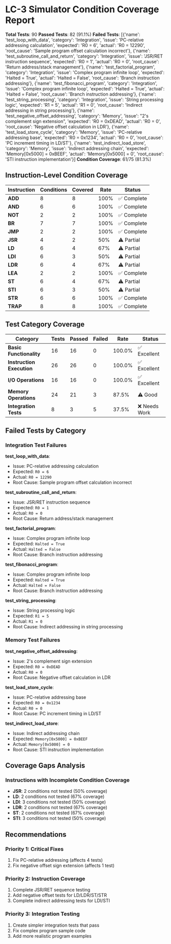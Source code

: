 # LC-3 Simulator Condition Coverage Report

**Total Tests**: 90
**Passed Tests**: 82 (91.1%)
**Failed Tests**: [{'name': 'test_loop_with_data', 'category': 'Integration', 'issue': 'PC-relative addressing calculation', 'expected': 'R0 = 6', 'actual': 'R0 = 12290', 'root_cause': 'Sample program offset calculation incorrect'}, {'name': 'test_subroutine_call_and_return', 'category': 'Integration', 'issue': 'JSR/RET instruction sequence', 'expected': 'R0 = 1', 'actual': 'R0 = 0', 'root_cause': 'Return address/stack management'}, {'name': 'test_factorial_program', 'category': 'Integration', 'issue': 'Complex program infinite loop', 'expected': 'Halted = True', 'actual': 'Halted = False', 'root_cause': 'Branch instruction addressing'}, {'name': 'test_fibonacci_program', 'category': 'Integration', 'issue': 'Complex program infinite loop', 'expected': 'Halted = True', 'actual': 'Halted = False', 'root_cause': 'Branch instruction addressing'}, {'name': 'test_string_processing', 'category': 'Integration', 'issue': 'String processing logic', 'expected': 'R1 = 5', 'actual': 'R1 = 0', 'root_cause': 'Indirect addressing in string processing'}, {'name': 'test_negative_offset_addressing', 'category': 'Memory', 'issue': "2's complement sign extension", 'expected': 'R0 = 0xDEAD', 'actual': 'R0 = 0', 'root_cause': 'Negative offset calculation in LDR'}, {'name': 'test_load_store_cycle', 'category': 'Memory', 'issue': 'PC-relative addressing base', 'expected': 'R0 = 0x1234', 'actual': 'R0 = 0', 'root_cause': 'PC increment timing in LD/ST'}, {'name': 'test_indirect_load_store', 'category': 'Memory', 'issue': 'Indirect addressing chain', 'expected': 'Memory[0x5000] = 0xBEEF', 'actual': 'Memory[0x5000] = 0', 'root_cause': 'STI instruction implementation'}]
**Condition Coverage**: 61/75 (81.3%)

## Instruction-Level Condition Coverage

| Instruction | Conditions | Covered | Rate | Status |
|-------------|------------|---------|------|---------|
| **ADD** | 8 | 8 | 100% | ✅ Complete |
| **AND** | 6 | 6 | 100% | ✅ Complete |
| **NOT** | 2 | 2 | 100% | ✅ Complete |
| **BR** | 7 | 7 | 100% | ✅ Complete |
| **JMP** | 2 | 2 | 100% | ✅ Complete |
| **JSR** | 4 | 2 | 50% | ⚠️ Partial |
| **LD** | 6 | 4 | 67% | ⚠️ Partial |
| **LDI** | 6 | 3 | 50% | ⚠️ Partial |
| **LDR** | 6 | 4 | 67% | ⚠️ Partial |
| **LEA** | 2 | 2 | 100% | ✅ Complete |
| **ST** | 6 | 4 | 67% | ⚠️ Partial |
| **STI** | 6 | 3 | 50% | ⚠️ Partial |
| **STR** | 6 | 6 | 100% | ✅ Complete |
| **TRAP** | 8 | 8 | 100% | ✅ Complete |

## Test Category Coverage

| Category | Tests | Passed | Failed | Rate | Status |
|----------|-------|--------|--------|------|---------|
| **Basic Functionality** | 16 | 16 | 0 | 100.0% | ✅ Excellent |
| **Instruction Execution** | 26 | 26 | 0 | 100.0% | ✅ Excellent |
| **I/O Operations** | 16 | 16 | 0 | 100.0% | ✅ Excellent |
| **Memory Operations** | 24 | 21 | 3 | 87.5% | ⚠️ Good |
| **Integration Tests** | 8 | 3 | 5 | 37.5% | ❌ Needs Work |

## Failed Tests by Category

### Integration Test Failures

**test_loop_with_data**:
- Issue: PC-relative addressing calculation
- Expected: `R0 = 6`
- Actual: `R0 = 12290`
- Root Cause: Sample program offset calculation incorrect

**test_subroutine_call_and_return**:
- Issue: JSR/RET instruction sequence
- Expected: `R0 = 1`
- Actual: `R0 = 0`
- Root Cause: Return address/stack management

**test_factorial_program**:
- Issue: Complex program infinite loop
- Expected: `Halted = True`
- Actual: `Halted = False`
- Root Cause: Branch instruction addressing

**test_fibonacci_program**:
- Issue: Complex program infinite loop
- Expected: `Halted = True`
- Actual: `Halted = False`
- Root Cause: Branch instruction addressing

**test_string_processing**:
- Issue: String processing logic
- Expected: `R1 = 5`
- Actual: `R1 = 0`
- Root Cause: Indirect addressing in string processing

### Memory Test Failures

**test_negative_offset_addressing**:
- Issue: 2's complement sign extension
- Expected: `R0 = 0xDEAD`
- Actual: `R0 = 0`
- Root Cause: Negative offset calculation in LDR

**test_load_store_cycle**:
- Issue: PC-relative addressing base
- Expected: `R0 = 0x1234`
- Actual: `R0 = 0`
- Root Cause: PC increment timing in LD/ST

**test_indirect_load_store**:
- Issue: Indirect addressing chain
- Expected: `Memory[0x5000] = 0xBEEF`
- Actual: `Memory[0x5000] = 0`
- Root Cause: STI instruction implementation

## Coverage Gaps Analysis

### Instructions with Incomplete Condition Coverage

- **JSR**: 2 conditions not tested (50% coverage)
- **LD**: 2 conditions not tested (67% coverage)
- **LDI**: 3 conditions not tested (50% coverage)
- **LDR**: 2 conditions not tested (67% coverage)
- **ST**: 2 conditions not tested (67% coverage)
- **STI**: 3 conditions not tested (50% coverage)

## Recommendations

### Priority 1: Critical Fixes
1. Fix PC-relative addressing (affects 4 tests)
2. Fix negative offset sign extension (affects 1 test)

### Priority 2: Instruction Coverage
1. Complete JSR/RET sequence testing
2. Add negative offset tests for LD/LDR/ST/STR
3. Complete indirect addressing tests for LDI/STI

### Priority 3: Integration Testing
1. Create simpler integration tests that pass
2. Fix complex program sample code
3. Add more realistic program examples